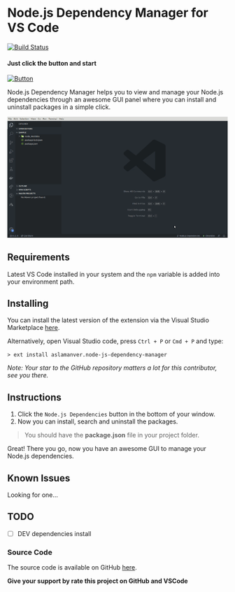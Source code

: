 # Node.js Dependency Manager for VS Code

[![Build Status](https://travis-ci.com/aslamanver/node-js-dependency-manager.svg?branch=master)](https://travis-ci.com/aslamanver/node-js-dependency-manager)

#### Just click the button and start
[![Button](https://i.imgur.com/bf2HjY1.png)]()

Node.js Dependency Manager helps you to view and manage your Node.js dependencies through an awesome GUI panel where you can install and uninstall packages in a simple click.

[![Screenshot](screenshot.gif)]()

## Requirements

Latest VS Code installed in your system and the `npm` variable is added into your environment path.

## Installing

You can install the latest version of the extension via the Visual Studio Marketplace [here](https://marketplace.visualstudio.com/items?itemName=aslamanver.node-js-dependency-manager).

Alternatively, open Visual Studio code, press `Ctrl + P` or `Cmd + P` and type:

    > ext install aslamanver.node-js-dependency-manager

*Note: Your star to the GitHub repository matters a lot for this contributor, see you there.*

## Instructions

1. Click the `Node.js Dependencies` button in the bottom of your window.
2. Now you can install, search and uninstall the packages.

> You should have the <b>package.json</b> file in your project folder.

Great! There you go, now you have an awesome GUI to manage your Node.js dependencies.

## Known Issues

Looking for one...

## TODO

- [ ] DEV dependencies install

### Source Code

The source code is available on GitHub [here](https://github.com/aslamanver/node-js-dependency-manager).

**Give your support by rate this project on GitHub and VSCode**
